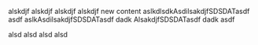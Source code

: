 alskdjf
alskdjf
alskdjf
alskdjf
new content
aslkdlsdkAsdilsakdjfSDSDATasdf
asdf
aslkAsdilsakdjfSDSDATasdf
dadk
AlsakdjfSDSDATasdf
dadk
asdf

alsd
alsd
alsd
alsd
